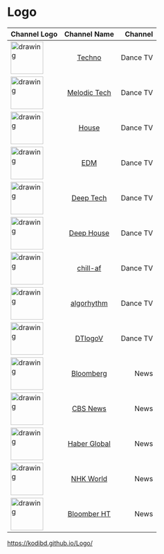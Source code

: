 
# Logo



| Channel Logo                                                  | Channel Name                          | Channel       |
| :---                                                          |    :----:                             |          ---: |
| <img src="techno.jpg" alt="drawing" width="75"/>              | [Techno](techno.jpg)                  | Dance TV      |
| <img src="melodic-tech.jpg" alt="drawing" width="75"/>        | [Melodic Tech](melodic-tech.jpg)      | Dance TV      |
| <img src="house.jpg" alt="drawing" width="75"/>               | [House](house.jpg)                    | Dance TV      |
| <img src="edm-mainstage.jpg" alt="drawing" width="75"/>       | [EDM](edm-mainstage.jpg)              | Dance TV      |
| <img src="deep-tech-minimal.jpg" alt="drawing" width="75"/>   | [Deep Tech](deep-tech-minimal.jpg)    | Dance TV      |
| <img src="deep-house.jpg" alt="drawing" width="75"/>          | [Deep House](deep-house.jpg)          | Dance TV      |
| <img src="chill-af.jpg" alt="drawing" width="75"/>            | [chill-af](chill-af.jpg)              | Dance TV      |
| <img src="algorhythm.jpg" alt="drawing" width="75"/>          | [algorhythm](algorhythm.jpg)          | Dance TV      |
| <img src="[music/DanceTV/bdancetv.jpg](https://kodibd.github.io/IP/music/DanceTV/bdancetv.jpg)" alt="drawing" width="75"/>              | [DTlogoV](DTlogo.jpg)                 | Dance TV      |
| <img src="bloomberg.jpg" alt="drawing" width="75"/>           | [Bloomberg](bloomberg.jpg)            | News          |
| <img src="CBS_News.png" alt="drawing" width="75"/>            | [CBS News](CBS_News.png)              | News          |
| <img src="HaberGlobal.jpg" alt="drawing" width="75"/>         | [Haber Global](HaberGlobal.jpg)       | News          |
| <img src="nhkw.png" alt="drawing" width="75"/>                | [NHK World](nhkw.png)                 | News          |
| <img src="bloomberght.png" alt="drawing" width="75"/>         | [Bloomber HT](bloomberght.png)        | News          |



https://kodibd.github.io/Logo/

